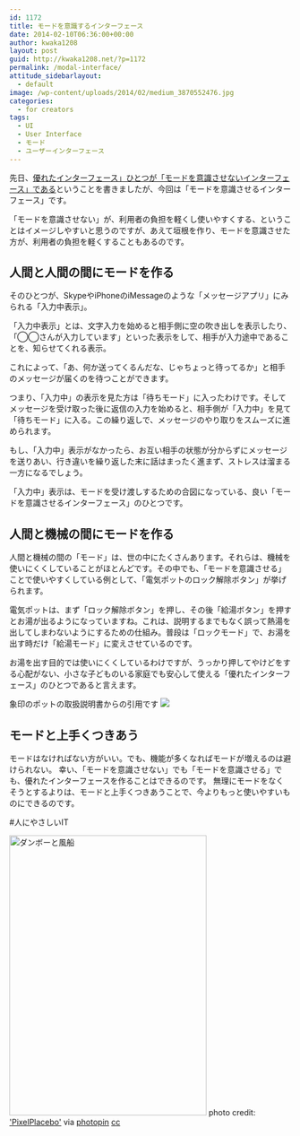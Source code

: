 ```yaml
---
id: 1172
title: モードを意識するインターフェース
date: 2014-02-10T06:36:00+00:00
author: kwaka1208
layout: post
guid: http://kwaka1208.net/?p=1172
permalink: /modal-interface/
attitude_sidebarlayout:
  - default
image: /wp-content/uploads/2014/02/medium_3870552476.jpg
categories:
  - for creators
tags:
  - UI
  - User Interface
  - モード
  - ユーザーインターフェース
---
```

先日、<a href="http://kwaka1208.net/modeless-interface/">優れたインターフェース」ひとつが「モードを意識させないインターフェース」である</a>ということを書きましたが、今回は「モードを意識させるインターフェース」です。

「モードを意識させない」が、利用者の負担を軽くし使いやすくする、ということはイメージしやすいと思うのですが、あえて垣根を作り、モードを意識させた方が、利用者の負担を軽くすることもあるのです。
<h2>人間と人間の間にモードを作る</h2>
そのひとつが、SkypeやiPhoneのiMessageのような「メッセージアプリ」にみられる「入力中表示」。

「入力中表示」とは、文字入力を始めると相手側に空の吹き出しを表示したり、「◯◯さんが入力しています」といった表示をして、相手が入力途中であることを、知らせてくれる表示。

これによって、「あ、何か送ってくるんだな、じゃちょっと待ってるか」と相手のメッセージが届くのを待つことができます。

つまり、「入力中」の表示を見た方は「待ちモード」に入ったわけです。そしてメッセージを受け取った後に返信の入力を始めると、相手側が「入力中」を見て「待ちモード」に入る。この繰り返しで、メッセージのやり取りをスムーズに進められます。

もし、「入力中」表示がなかったら、お互い相手の状態が分からずにメッセージを送りあい、行き違いを繰り返した末に話はまったく進まず、ストレスは溜まる一方になるでしょう。

「入力中」表示は、モードを受け渡しするための合図になっている、良い「モードを意識させるインターフェース」のひとつです。

<h2>人間と機械の間にモードを作る</h2>

人間と機械の間の「モード」は、世の中にたくさんあります。それらは、機械を使いにくくしていることがほとんどです。その中でも、「モードを意識させる」ことで使いやすくしている例として、「電気ポットのロック解除ボタン」が挙げられます。

電気ポットは、まず「ロック解除ボタン」を押し、その後「給湯ボタン」を押すとお湯が出るようになっていますね。これは、説明するまでもなく誤って熱湯を出してしまわないようにするための仕組み。普段は「ロックモード」で、お湯を出す時だけ「給湯モード」に変えさせているのです。

お湯を出す目的では使いにくくしているわけですが、うっかり押してやけどをする心配がない、小さな子どものいる家庭でも安心して使える「優れたインターフェース」のひとつであると言えます。

象印のポットの取扱説明書からの引用です
<img src="http://kwaka1208.net/wp-content/uploads/2012/12/pot.png">

<h2>モードと上手くつきあう</h2>
モードはなければない方がいい。でも、機能が多くなればモードが増えるのは避けられない。
幸い、「モードを意識させない」でも「モードを意識させる」でも、優れたインターフェースを作ることはできるのです。
無理にモードをなくそうとするよりは、モードと上手くつきあうことで、今よりもっと使いやすいものにできるのです。

#人にやさしいIT

<img src="http://kwaka1208.net/wp-content/uploads/2014/02/medium_3870552476.jpg" alt="ダンボーと風船" width="352" height="500" class="alignnone size-full wp-image-1174" />
photo credit: <a href="http://www.flickr.com/photos/beatkueng/3870552476/">'PixelPlacebo'</a> via <a href="http://photopin.com">photopin</a> <a href="http://creativecommons.org/licenses/by-nc/2.0/">cc</a>